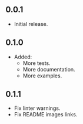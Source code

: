 ## 0.0.1

* Initial release.

## 0.1.0

- Added:
    * More tests.
    * More documentation.
    * More examples.

## 0.1.1

* Fix linter warnings.
* Fix README images links.